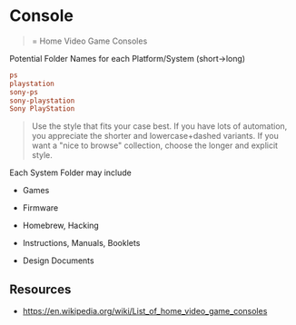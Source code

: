 # Console

> = Home Video Game Consoles



Potential Folder Names for each Platform/System (short→long)

```ini
ps
playstation
sony-ps
sony-playstation
Sony PlayStation
```

> Use the style that fits your case best. If you have lots of automation, you appreciate the shorter and lowercase+dashed variants. If you want a "nice to browse" collection, choose the longer and explicit style.



Each System Folder may include

- Games

- Firmware
- Homebrew, Hacking
- Instructions, Manuals, Booklets
- Design Documents



## Resources

- https://en.wikipedia.org/wiki/List_of_home_video_game_consoles

